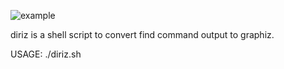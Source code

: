 ![example](http://raw.github.com/r0nk/diriz/example.png)

diriz is a shell script to convert find command output to graphiz.

USAGE:
./diriz.sh <depth>
